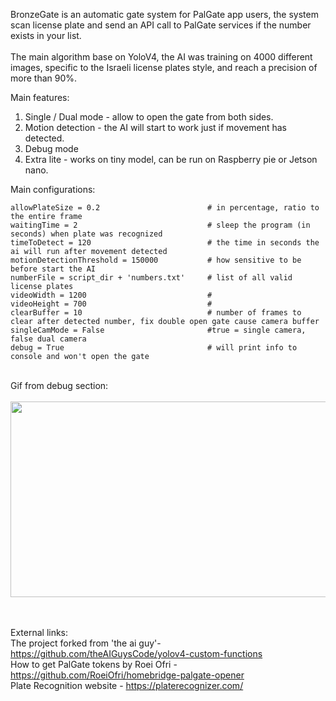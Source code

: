 BronzeGate is an automatic gate system for PalGate app users, the system scan license plate and send an API call to PalGate services if the number exists in your list.<br>
<br>
The main algorithm base on YoloV4, the AI was training on 4000 different images, specific to the Israeli license plates style, and reach a precision of more than 90%.<br>

Main features:<br>
1. Single / Dual mode - allow to open the gate from both sides.<br>
2. Motion detection - the AI will start to work just if movement has detected.<br>
3. Debug mode<br>
4. Extra lite - works on tiny model, can be run on Raspberry pie or Jetson nano.<br>


Main configurations:
```
allowPlateSize = 0.2                        # in percentage, ratio to the entire frame
waitingTime = 2                             # sleep the program (in seconds) when plate was recognized
timeToDetect = 120                          # the time in seconds the ai will run after movement detected
motionDetectionThreshold = 150000           # how sensitive to be before start the AI
numberFile = script_dir + 'numbers.txt'     # list of all valid license plates
videoWidth = 1200                           #
videoHeight = 700                           #
clearBuffer = 10                            # number of frames to clear after detected number, fix double open gate cause camera buffer
singleCamMode = False                       #true = single camera, false dual camera
debug = True                                # will print info to console and won't open the gate
```

<br>
Gif from debug section: <br> <br>
<img src="https://github.com/Yogranov/BronzeGate/blob/master/README_MEDIA/debug-anim.gif" width="600" height="313" />


<br><br>
External links:<br>
    The project forked from 'the ai guy'- https://github.com/theAIGuysCode/yolov4-custom-functions <br>
    How to get PalGate tokens by Roei Ofri - https://github.com/RoeiOfri/homebridge-palgate-opener <br>
    Plate Recognition website - https://platerecognizer.com/ <br>
